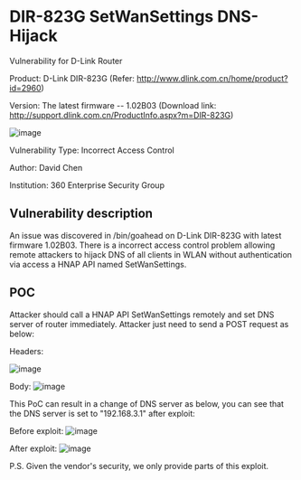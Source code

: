 # DIR-823G SetWanSettings DNS-Hijack
Vulnerability for D-Link Router

Product: D-Link DIR-823G  (Refer: http://www.dlink.com.cn/home/product?id=2960)

Version: The latest firmware -- 1.02B03 (Download link: http://support.dlink.com.cn/ProductInfo.aspx?m=DIR-823G)

![image](https://github.com/leonW7/D-Link/blob/master/4.png)

Vulnerability Type: Incorrect Access Control

Author: David Chen

Institution: 360 Enterprise Security Group

Vulnerability description
-------------------------
An issue was discovered in /bin/goahead on D-Link DIR-823G with latest firmware 1.02B03. There is a incorrect access control problem allowing remote attackers to hijack DNS of all clients in WLAN without authentication via access a HNAP API named SetWanSettings.  

POC
-------------------------

Attacker should call a HNAP API SetWanSettings remotely and set DNS server of router immediately. Attacker just need to send a POST request as below:

Headers:

![image](https://github.com/leonW7/D-Link/blob/master/5-1.png)

Body:
![image](https://github.com/leonW7/D-Link/blob/master/5-2.png)

This PoC can result in a change of DNS server as below, you can see that the DNS server is set to "192.168.3.1" after exploit:

Before exploit:
![image](https://github.com/leonW7/D-Link/blob/master/5-3.png)

After exploit:
![image](https://github.com/leonW7/D-Link/blob/master/5-4.png)

P.S. Given the vendor's security, we only provide parts of this exploit.

